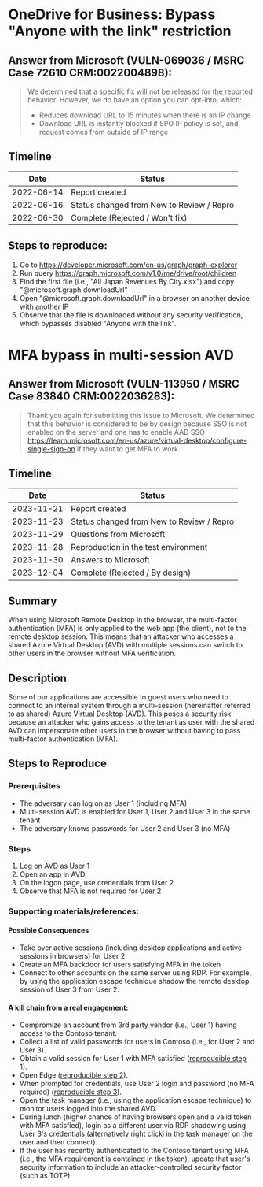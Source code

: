# OneDrive for Business: Bypass "Anyone with the link" restriction

## Answer from Microsoft (VULN-069036 / MSRC Case 72610 CRM:0022004898):
> We determined that a specific fix will not be released for the reported behavior.
> However, we do have an option you can opt-into, which:
> - Reduces download URL to 15 minutes when there is an IP change 
> - Download URL is instantly blocked if SPO IP policy is set, and request comes from outside of IP range
 
## Timeline

<!--

```mermaid
 info
```

Tested on v10.6.1

```mermaid
%%{init: { 'theme': 'base', 'gitGraph': {'mainBranchName':"okazymyrov"}}}%%
    gitGraph TB:
	commit id: "2022-06-14" tag: "Report created"
    	branch Microsoft
	commit id: "2022-06-16" tag: "Status changed from New to Review / Repro"
	commit id: "2022-06-30" tag: "Complete (Rejected / Won't fix)"
```

-->

| Date | Status|
| --- | --- |
| 2022-06-14| Report created |
| 2022-06-16| Status changed from New to Review / Repro |
| 2022-06-30| Complete (Rejected / Won't fix) |

## Steps to reproduce:
1.	Go to https://developer.microsoft.com/en-us/graph/graph-explorer
2.	Run query https://graph.microsoft.com/v1.0/me/drive/root/children
3.	Find the first file (i.e., "All Japan Revenues By City.xlsx") and copy "@microsoft.graph.downloadUrl"
4.	Open "@microsoft.graph.downloadUrl" in a browser on another device with another IP
5.	Observe that the file is downloaded without any security verification, which bypasses disabled "Anyone with the link".

# MFA bypass in multi-session AVD

## Answer from Microsoft (VULN-113950 / MSRC Case 83840 CRM:0022036283):
> Thank you again for submitting this issue to Microsoft. We determined that this behavior is considered to be by design because SSO is not enabled on the server and one has to enable AAD SSO https://learn.microsoft.com/en-us/azure/virtual-desktop/configure-single-sign-on if they want to get MFA to work.

## Timeline

<!--

```mermaid
 info
```

Tested on v10.6.1

```mermaid
%%{init: { 'theme': 'base', 'gitGraph': {'mainBranchName':"okazymyrov"}}}%%
    gitGraph TB:
	commit id: "2023-11-21" tag: "Report created"
    branch Microsoft
    checkout Microsoft
	commit id: "2023-11-23" tag: "Status changed from New to Review / Repro"
	commit id: "2023-11-28" tag: "Questions from Microsoft"
    checkout okazymyrov
    merge Microsoft
	commit id: "2023-11-29" tag: "Reproduction"
    commit id: "2023-11-30" tag: "Answers to Microsoft"
    checkout Microsoft
    merge okazymyrov
	commit id: "2023-12-04" tag: "Complete (Rejected / By design)"
```

-->

| Date | Status|
| --- | --- |
| 2023-11-21| Report created |
| 2023-11-23| Status changed from New to Review / Repro |
| 2023-11-29| Questions from Microsoft |
| 2023-11-28| Reproduction in the test environment |
| 2023-11-30| Answers to Microsoft |
| 2023-12-04| Complete (Rejected / By design) |

## Summary
When using Microsoft Remote Desktop in the browser, the multi-factor authentication (MFA) is only applied to the web app (the client), not to the remote desktop session. This means that an attacker who accesses a shared Azure Virtual Desktop (AVD) with multiple sessions can switch to other users in the browser without MFA verification.

## Description
Some of our applications are accessible to guest users who need to connect to an internal system through a multi-session (hereinafter referred to as shared) Azure Virtual Desktop (AVD). This poses a security risk because an attacker who gains access to the tenant as user with the shared AVD can impersonate other users in the browser without having to pass multi-factor authentication (MFA).

## Steps to Reproduce
### Prerequisites
* The adversary can log on as User 1 (including MFA)
* Multi-session AVD is enabled for User 1, User 2 and User 3 in the same tenant
* The adversary knows passwords for User 2 and User 3 (no MFA)

### Steps
1. Log on AVD as User 1
2. Open an app in AVD
3. On the logon page, use credentials from User 2
4. Observe that MFA is not required for User 2

### Supporting materials/references:
#### Possible Consequences
* Take over active sessions (including desktop applications and active sessions in browsers) for User 2
* Create an MFA backdoor for users satisfying MFA in the token
* Connect to other accounts on the same server using RDP. For example, by using the application escape technique shadow the remote desktop session of User 3 from User 2.

#### A kill chain from a real engagement:
* Compromize an account from 3rd party vendor (i.e., User 1) having access to the Contoso tenant.
* Collect a list of valid passwords for users in Contoso (i.e., for User 2 and User 3).
* Obtain a valid session for User 1 with MFA satisfied ([reproducible step 1](https://github.com/okazymyrov/piki/blob/master/Vulnerabilities/Vulnerabilities.md#steps)).
* Open Edge ([reproducible step 2](https://github.com/okazymyrov/piki/blob/master/Vulnerabilities/Vulnerabilities.md#steps)).
* When prompted for credentials, use User 2 login and password (no MFA required) ([reproducible step 3](https://github.com/okazymyrov/piki/blob/master/Vulnerabilities/Vulnerabilities.md#steps)).
* Open the task manager (i.e., using the application escape technique) to monitor users logged into the shared AVD.
* During lunch (higher chance of having browsers open and a valid token with MFA satisfied), login as a different user via RDP shadowing using User 3's credentials (alternatively right clicki in the task manager on the user and then connect).
* If the user has recently authenticated to the Contoso tenant using MFA (i.e., the MFA requirement is contained in the token), update that user's security information to include an attacker-controlled security factor (such as TOTP).
